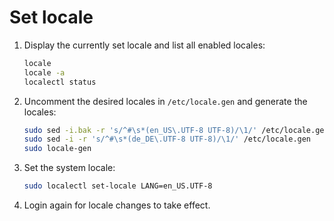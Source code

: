 # Set locale

1. Display the currently set locale and list all enabled locales:

    ```sh
    locale
    locale -a
    localectl status
    ```

2. Uncomment the desired locales in `/etc/locale.gen` and generate
   the locales:

    ```sh
    sudo sed -i.bak -r 's/^#\s*(en_US\.UTF-8 UTF-8)/\1/' /etc/locale.gen
    sudo sed -i -r 's/^#\s*(de_DE\.UTF-8 UTF-8)/\1/' /etc/locale.gen
    sudo locale-gen
    ```

3. Set the system locale:

    ```sh
    sudo localectl set-locale LANG=en_US.UTF-8
    ```

4. Login again for locale changes to take effect.
